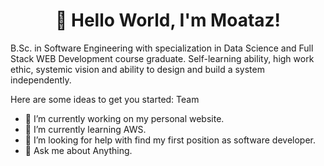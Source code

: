 ### <h1 align="center"> 👋 Hello World, I'm Moataz! </h1>
B.Sc. in Software Engineering with specialization in Data Science and Full Stack WEB Development course graduate.
Self-learning ability, high work ethic, systemic vision and ability to design and build a system independently.

Here are some ideas to get you started:
Team 
- 🔭 I’m currently working on my personal website.
- 🌱 I’m currently learning AWS.
- 🤔 I’m looking for help with find my first position as software developer.
- 💬 Ask me about Anything.

